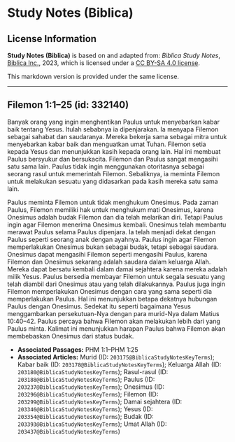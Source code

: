 # Study Notes (Biblica)

## License Information

**Study Notes (Biblica)** is based on and adapted from: _Biblica Study Notes_, [Biblica Inc.](https://www.biblica.com/), 2023, which is licensed under a [CC BY-SA 4.0 license](https://creativecommons.org/licenses/by-sa/4.0/legalcode.en).

This markdown version is provided under the same license.



--------------------------------

## Filemon 1:1–25 (id: 332140)

Banyak orang yang ingin menghentikan Paulus untuk menyebarkan kabar baik tentang Yesus. Itulah sebabnya ia dipenjarakan. Ia menyapa Filemon sebagai sahabat dan saudaranya. Mereka bekerja sama sebagai mitra untuk menyebarkan kabar baik dan menguatkan umat Tuhan. Filemon setia kepada Yesus dan menunjukkan kasih kepada orang lain. Hal ini membuat Paulus bersyukur dan bersukacita. Filemon dan Paulus sangat mengasihi satu sama lain. Paulus tidak ingin menggunakan otoritasnya sebagai seorang rasul untuk memerintah Filemon. Sebaliknya, ia meminta Filemon untuk melakukan sesuatu yang didasarkan pada kasih mereka satu sama lain.

Paulus meminta Filemon untuk tidak menghukum Onesimus. Pada zaman Paulus, Filemon memiliki hak untuk menghukum mati Onesimus, karena Onesimus adalah budak Filemon dan dia telah melarikan diri. Tetapi Paulus ingin agar Filemon menerima Onesimus kembali. Onesimus telah membantu merawat Paulus selama Paulus dipenjara. Ia telah menjadi dekat dengan Paulus seperti seorang anak dengan ayahnya. Paulus ingin agar Filemon memperlakukan Onesimus bukan sebagai budak, tetapi sebagai saudara. Onesimus dapat mengasihi Filemon seperti mengasihi Paulus, karena Filemon dan Onesimus sekarang adalah saudara dalam keluarga Allah. Mereka dapat bersatu kembali dalam damai sejahtera karena mereka adalah milik Yesus. Paulus bersedia membayar Filemon untuk segala sesuatu yang telah diambil dari Onesimus atau yang telah dilakukannya. Paulus juga ingin Filemon memperlakukan Onesimus dengan cara yang sama seperti dia memperlakukan Paulus. Hal ini menunjukkan betapa dekatnya hubungan Paulus dengan Onesimus. Sedekat itu seperti bagaimana Yesus menggambarkan persekutuan\-Nya dengan para murid\-Nya dalam Matius 10:40–42\. Paulus percaya bahwa Filemon akan melakukan lebih dari yang Paulus minta. Kalimat ini menunjukkan harapan Paulus bahwa Filemon akan membebaskan Onesimus dari status budak.

* **Associated Passages:** PHM 1:1–PHM 1:25
* **Associated Articles:** Murid (ID: `203175@BiblicaStudyNotesKeyTerms`); Kabar baik (ID: `203178@BiblicaStudyNotesKeyTerms`); Keluarga Allah (ID: `203180@BiblicaStudyNotesKeyTerms`); Rasul-rasul (ID: `203188@BiblicaStudyNotesKeyTerms`); Paulus (ID: `203237@BiblicaStudyNotesKeyTerms`); Onesimus (ID: `203296@BiblicaStudyNotesKeyTerms`); Filemon (ID: `203299@BiblicaStudyNotesKeyTerms`); Damai sejahtera (ID: `203346@BiblicaStudyNotesKeyTerms`); Yesus (ID: `203354@BiblicaStudyNotesKeyTerms`); Budak (ID: `203393@BiblicaStudyNotesKeyTerms`); Umat Allah (ID: `203437@BiblicaStudyNotesKeyTerms`)

